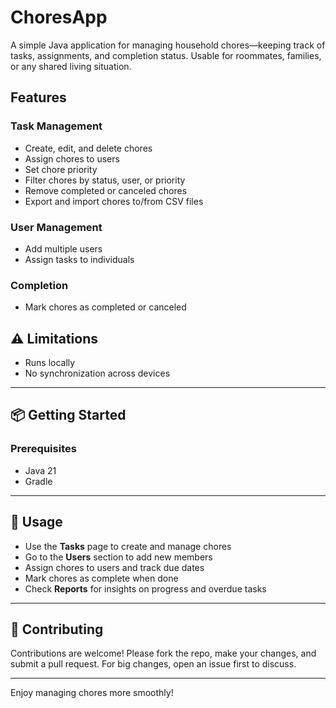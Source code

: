 # ChoresApp

A simple Java application for managing household chores—keeping track of tasks, assignments, and completion status. Usable for roommates, families, or any shared living situation.

## Features

### Task Management
- Create, edit, and delete chores  
- Assign chores to users  
- Set chore priority  
- Filter chores by status, user, or priority  
- Remove completed or canceled chores  
- Export and import chores to/from CSV files

### User Management
- Add multiple users  
- Assign tasks to individuals

### Completion
- Mark chores as completed or canceled

## ⚠️ Limitations
- Runs locally  
- No synchronization across devices
---

## 📦 Getting Started

### Prerequisites

- Java 21
- Gradle

---

## 🧠 Usage

- Use the **Tasks** page to create and manage chores  
- Go to the **Users** section to add new members  
- Assign chores to users and track due dates  
- Mark chores as complete when done  
- Check **Reports** for insights on progress and overdue tasks

---


## 📣 Contributing

Contributions are welcome! Please fork the repo, make your changes, and submit a pull request. For big changes, open an issue first to discuss.

---

Enjoy managing chores more smoothly!
